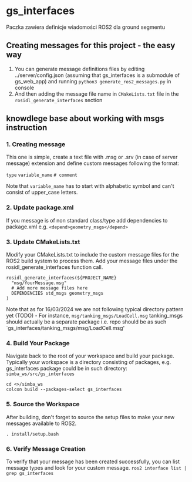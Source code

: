 # gs_interfaces
Paczka zawiera definicje wiadomości ROS2 dla ground segmentu 

## Creating messages for this project - the easy way
1. You can generate message definitions files by editing ../server/config.json (assuming that gs_interfaces is a submodule of gs_web_app)
and running `python3 generate_ros2_messages.py` in console
2. And then adding the message file name in `CMakeLists.txt` file in the `rosidl_generate_interfaces` section

## knowdlege base about working with msgs instruction

### 1. Creating message
This one is simple, create a text file with .msg or .srv (in case of server message) extension and define custom messages following the format:

`type` `variable_name` `# comment`

Note that `variable_name` has to start with alphabetic symbol and can't consist of upper_case letters.

### 2. Update package.xml
If you message is of non standard class/type add dependencies to package.xml e.g. `<depend>geometry_msgs</depend>`

### 3. Update CMakeLists.txt
Modify your CMakeLists.txt to include the custom message files for the ROS2 build system to process them.
Add your message files under the rosidl_generate_interfaces function call.

```
rosidl_generate_interfaces(${PROJECT_NAME}
  "msg/YourMessage.msg"
  # Add more message files here
  DEPENDENCIES std_msgs geometry_msgs
)
```

Note that as for 16/03/2024 we are not following typical directory pattern yet (TODO) - 
For instance, `msg/tanking_msgs/LoadCell.msg` tanking_msgs should actually be a separate package i.e. repo should be as such `gs_interfaces/tanking_msgs/msg/LoadCell.msg'

### 4. Build Your Package
Navigate back to the root of your workspace and build your package.
Typically your workspace is a directory consisting of packages, e.g. gs_interfaces package could be in such directory: `simba_ws/src/gs_interfaces`

```
cd <>/simba_ws
colcon build --packages-select gs_interfaces
```

### 5. Source the Workspace
After building, don't forget to source the setup files to make your new messages available to ROS2.

`. install/setup.bash`

### 6. Verify Message Creation
To verify that your message has been created successfully, you can list message types and look for your custom message.
`ros2 interface list | grep gs_interfaces`